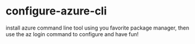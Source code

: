 # configure-azure-cli
install azure command line tool using you favorite package manager, then use the az login command to configure and have fun!
